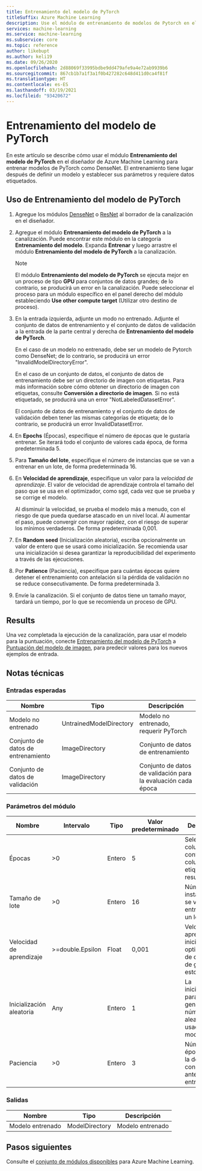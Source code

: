 ```yaml
---
title: Entrenamiento del modelo de PyTorch
titleSuffix: Azure Machine Learning
description: Use el módulo de entrenamiento de modelos de Pytorch en el diseñador de Azure Machine Learning para entrenar modelos desde cero o para ajustar los modelos existentes.
services: machine-learning
ms.service: machine-learning
ms.subservice: core
ms.topic: reference
author: likebupt
ms.author: keli19
ms.date: 09/26/2020
ms.openlocfilehash: 2d88069f33995bdbe9dd479afe9a4e72ab9939b6
ms.sourcegitcommit: 867cb1b7a1f3a1f0b427282c648d411d0ca4f81f
ms.translationtype: HT
ms.contentlocale: es-ES
ms.lasthandoff: 03/19/2021
ms.locfileid: "93420672"
---
```

# <a name="train-pytorch-model"></a>Entrenamiento del modelo de PyTorch

En este artículo se describe cómo usar el módulo **Entrenamiento del modelo de PyTorch** en el diseñador de Azure Machine Learning para entrenar modelos de PyTorch como DenseNet. El entrenamiento tiene lugar después de definir un modelo y establecer sus parámetros y requiere datos etiquetados. 

## <a name="how-to-use-train-pytorch-model"></a>Uso de Entrenamiento del modelo de PyTorch 

1. Agregue los módulos [DenseNet](densenet.md) o [ResNet](resnet.md) al borrador de la canalización en el diseñador.

2. Agregue el módulo **Entrenamiento del modelo de PyTorch** a la canalización. Puede encontrar este módulo en la categoría **Entrenamiento del modelo**. Expanda **Entrenar** y luego arrastre el módulo **Entrenamiento del modelo de PyTorch** a la canalización.

   > [!NOTE]
   > El módulo **Entrenamiento del modelo de PyTorch** se ejecuta mejor en un proceso de tipo **GPU** para conjuntos de datos grandes; de lo contrario, se producirá un error en la canalización. Puede seleccionar el proceso para un módulo específico en el panel derecho del módulo estableciendo **Use other compute target** (Utilizar otro destino de proceso).

3.  En la entrada izquierda, adjunte un modo no entrenado. Adjunte el conjunto de datos de entrenamiento y el conjunto de datos de validación a la entrada de la parte central y derecha de **Entrenamiento del modelo de PyTorch**.

    En el caso de un modelo no entrenado, debe ser un modelo de Pytorch como DenseNet; de lo contrario, se producirá un error "InvalidModelDirectoryError".

    En el caso de un conjunto de datos, el conjunto de datos de entrenamiento debe ser un directorio de imagen con etiquetas. Para más información sobre cómo obtener un directorio de imagen con etiquetas, consulte **Conversión a directorio de imagen**. Si no está etiquetado, se producirá una un error "NotLabeledDatasetError".

    El conjunto de datos de entrenamiento y el conjunto de datos de validación deben tener las mismas categorías de etiqueta; de lo contrario, se producirá un error InvalidDatasetError.

4.  En **Epochs** (Épocas), especifique el número de épocas que le gustaría entrenar. Se iterará todo el conjunto de valores cada época, de forma predeterminada 5.

5.  Para **Tamaño del lote**, especifique el número de instancias que se van a entrenar en un lote, de forma predeterminada 16.

6.  En **Velocidad de aprendizaje**, especifique un valor para la *velocidad de aprendizaje*. El valor de velocidad de aprendizaje controla el tamaño del paso que se usa en el optimizador, como sgd, cada vez que se prueba y se corrige el modelo.

    Al disminuir la velocidad, se prueba el modelo más a menudo, con el riesgo de que pueda quedarse atascado en un nivel local. Al aumentar el paso, puede convergir con mayor rapidez, con el riesgo de superar los mínimos verdaderos. De forma predeterminada 0,001.

7.  En **Random seed** (Inicialización aleatoria), escriba opcionalmente un valor de entero que se usará como inicialización. Se recomienda usar una inicialización si desea garantizar la reproducibilidad del experimento a través de las ejecuciones.

8.  Por **Patience** (Paciencia), especifique para cuántas épocas quiere detener el entrenamiento con antelación si la pérdida de validación no se reduce consecutivamente. De forma predeterminada 3.

9.  Envíe la canalización. Si el conjunto de datos tiene un tamaño mayor, tardará un tiempo, por lo que se recomienda un proceso de GPU.

## <a name="results"></a>Results

Una vez completada la ejecución de la canalización, para usar el modelo para la puntuación, conecte [Entrenamiento del modelo de PyTorch](train-pytorch-model.md) a [Puntuación del modelo de imagen](score-image-model.md), para predecir valores para los nuevos ejemplos de entrada.

## <a name="technical-notes"></a>Notas técnicas
###  <a name="expected-inputs"></a>Entradas esperadas  

| Nombre               | Tipo                    | Descripción                              |
| ------------------ | ----------------------- | ---------------------------------------- |
| Modelo no entrenado    | UntrainedModelDirectory | Modelo no entrenado, requerir PyTorch         |
| Conjunto de datos de entrenamiento   | ImageDirectory          | Conjunto de datos de entrenamiento                         |
| Conjunto de datos de validación | ImageDirectory          | Conjunto de datos de validación para la evaluación cada época |

###  <a name="module-parameters"></a>Parámetros del módulo  

| Nombre          | Intervalo            | Tipo    | Valor predeterminado | Descripción                              |
| ------------- | ---------------- | ------- | ------- | ---------------------------------------- |
| Épocas        | >0               | Entero | 5       | Seleccionar la columna que contiene la columna de etiqueta o resultado |
| Tamaño de lote    | >0               | Entero | 16      | Número de instancias que se van a entrenar en un lote   |
| Velocidad de aprendizaje | >=double.Epsilon | Float   | 0,001   | Velocidad de aprendizaje inicial para el optimizador de descenso de gradiente estocástico. |
| Inicialización aleatoria   | Any              | Entero | 1       | La inicialización para el generador de números aleatorios usado por el modelo. |
| Paciencia      | >0               | Entero | 3       | Número de épocas para la detención con antelación del entrenamiento   |

###  <a name="outputs"></a>Salidas  

| Nombre          | Tipo           | Descripción   |
| ------------- | -------------- | ------------- |
| Modelo entrenado | ModelDirectory | Modelo entrenado |

## <a name="next-steps"></a>Pasos siguientes

Consulte el [conjunto de módulos disponibles](module-reference.md) para Azure Machine Learning. 



